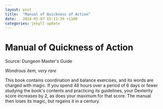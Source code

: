 ```yaml
---
layout: post
title:  "Manual of Quickness of Action"
date:   2024-05-07 15:13:39 +1100
categories: jekyll update
---
```

# Manual of Quickness of Action

Source: Dungeon Master's Guide

*Wondrous item, very rare*

This book contains coordination and balance exercises, and its words are charged with magic. If you spend 48 hours over a period of 6 days or fewer studying the book's contents and practicing its guidelines, your Dexterity score increases by 2, as does your maximum for that score. The manual then loses its magic, but regains it in a century.